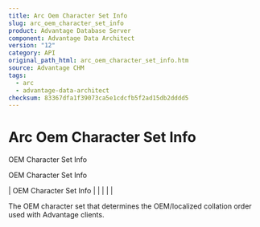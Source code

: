```yaml
---
title: Arc Oem Character Set Info
slug: arc_oem_character_set_info
product: Advantage Database Server
component: Advantage Data Architect
version: "12"
category: API
original_path_html: arc_oem_character_set_info.htm
source: Advantage CHM
tags:
  - arc
  - advantage-data-architect
checksum: 83367dfa1f39073ca5e1cdcfb5f2ad15db2dddd5
---
```


# Arc Oem Character Set Info

OEM Character Set Info

OEM Character Set Info

| OEM Character Set Info |  |  |  |  |

The OEM character set that determines the OEM/localized collation order used with Advantage clients.
